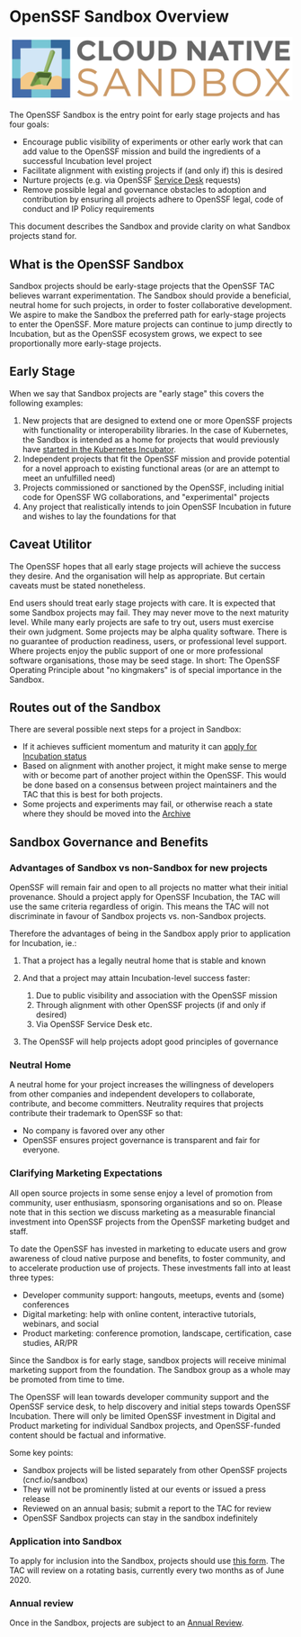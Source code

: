 # OpenSSF Sandbox Overview
![OpenSSF Sandbox](https://github.com/cncf/artwork/blob/master/other/cncf-sandbox/horizontal/color/cncf-sandbox-horizontal-color.png)

The OpenSSF Sandbox is the entry point for early stage projects and has four goals:

* Encourage public visibility of experiments or other early work that can add value to the OpenSSF mission and build the ingredients of a successful Incubation level project
* Facilitate alignment with existing projects if (and only if) this is desired
* Nurture projects (e.g. via OpenSSF [Service Desk](https://github.com/cncf/servicedesk) requests)
* Remove possible legal and governance obstacles to adoption and contribution by ensuring all projects adhere to OpenSSF legal, code of conduct and IP Policy requirements

This document describes the Sandbox and provide clarity on what Sandbox projects stand for.

## What is the OpenSSF Sandbox

Sandbox projects should be early-stage projects that the OpenSSF TAC believes warrant experimentation. The Sandbox should provide a beneficial, neutral home for such projects, in order to foster collaborative development. We aspire to make the Sandbox the preferred path for early-stage projects to enter the OpenSSF. More mature projects can continue to jump directly to Incubation, but as the OpenSSF ecosystem grows, we expect to see proportionally more early-stage projects.

## Early Stage

When we say that Sandbox projects are "early stage" this covers the following examples:

1. New projects that are designed to extend one or more OpenSSF projects with functionality or interoperability libraries. In the case of Kubernetes, the Sandbox is intended as a home for projects that would previously have [started in the Kubernetes Incubator](https://github.com/kubernetes/community/blob/master/incubator.md).
2. Independent projects that fit the OpenSSF mission and provide potential for a novel approach to existing functional areas (or are an attempt to meet an unfulfilled need)
3. Projects commissioned or sanctioned by the OpenSSF, including initial code for OpenSSF WG collaborations, and "experimental" projects
4. Any project that realistically intends to join OpenSSF Incubation in future and wishes to lay the foundations for that

## Caveat Utilitor

The OpenSSF hopes that all early stage projects will achieve the success they desire.  And the organisation will help as appropriate.  But certain caveats must be stated nonetheless.

End users should treat early stage projects with care.  It is expected that some Sandbox projects may fail.  They may never move to the next maturity level. While many early projects are safe to try out, users must exercise their own judgment.  Some projects may be alpha quality software.  There is no guarantee of production readiness, users, or professional level support.  Where projects enjoy the public support of one or more professional software organisations, those may be seed stage. In short: The OpenSSF Operating Principle about "no kingmakers" is of special importance in the Sandbox.

## Routes out of the Sandbox

There are several possible next steps for a project in Sandbox:

* If it achieves sufficient momentum and maturity it can [apply for Incubation status](project_proposals.adoc#incubation-process)
* Based on alignment with another project, it might make sense to merge with or become part of another project within the OpenSSF. This would be done based on a consensus between project maintainers and the TAC that this is best for both projects.
* Some projects and experiments may fail, or otherwise reach a state where they should be moved into the [Archive](archiving.md)

## Sandbox Governance and Benefits

### Advantages of Sandbox vs non-Sandbox for new projects

OpenSSF will remain fair and open to all projects no matter what their initial provenance.  Should a project apply for OpenSSF Incubation, the TAC will use the same criteria regardless of origin. This means the TAC will not discriminate in favour of Sandbox projects vs. non-Sandbox projects.

Therefore the advantages of being in the Sandbox apply prior to application for Incubation, ie.:

1. That a project has a legally neutral home that is stable and known

2. And that a project may attain Incubation-level success faster:

    1. Due to public visibility and association with the OpenSSF mission
    2. Through alignment with other OpenSSF projects (if and only if desired)
    3. Via OpenSSF Service Desk etc.

3. The OpenSSF will help projects adopt good principles of governance

### Neutral Home

A neutral home for your project increases the willingness of developers from other companies and independent developers to collaborate, contribute, and become committers. Neutrality requires that projects contribute their trademark to OpenSSF so that:

* No company is favored over any other
* OpenSSF ensures project governance is transparent and fair for everyone.

### Clarifying Marketing Expectations

All open source projects in some sense enjoy a level of promotion from community, user enthusiasm, sponsoring organisations and so on. Please note that in this section we discuss marketing as a measurable financial investment into OpenSSF projects from the OpenSSF marketing budget and staff.

To date the OpenSSF has invested in marketing to educate users and grow awareness of cloud native purpose and benefits, to foster community, and to accelerate production use of projects.  These investments fall into at least three types:

* Developer community support: hangouts, meetups, events and (some) conferences
* Digital marketing: help with online content, interactive tutorials, webinars, and social
* Product marketing: conference promotion, landscape, certification, case studies, AR/PR

Since the Sandbox is for early stage, sandbox projects will receive minimal marketing support from the foundation.  The Sandbox group as a whole may be promoted from time to time.

The OpenSSF will lean towards developer community support and the OpenSSF service desk, to help discovery and initial steps towards OpenSSF Incubation.  There will only be limited OpenSSF investment in Digital and Product marketing for individual Sandbox projects, and OpenSSF-funded content should be factual and informative.

Some key points:

* Sandbox projects will be listed separately from other OpenSSF projects (cncf.io/sandbox)
* They will not be prominently listed at our events or issued a press release
* Reviewed on an annual basis; submit a report to the TAC for review
* OpenSSF Sandbox projects can stay in the sandbox indefinitely

### Application into Sandbox

To apply for inclusion into the Sandbox, projects should use [this form](https://docs.google.com/forms/d/1bJhG1MuM981uQXcnBMv4Mj9yfV5_q5Kwk3qhBCLa_5A/edit).
The TAC will review on a rotating basis, currently every two months as of June 2020.

### Annual review
Once in the Sandbox, projects are subject to an [Annual Review](https://github.com/ossf/tac/blob/master/process/sandbox-annual-review.md).



